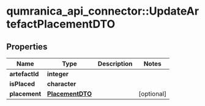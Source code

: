 # qumranica_api_connector::UpdateArtefactPlacementDTO

## Properties
Name | Type | Description | Notes
------------ | ------------- | ------------- | -------------
**artefactId** | **integer** |  | 
**isPlaced** | **character** |  | 
**placement** | [**PlacementDTO**](PlacementDTO.md) |  | [optional] 


